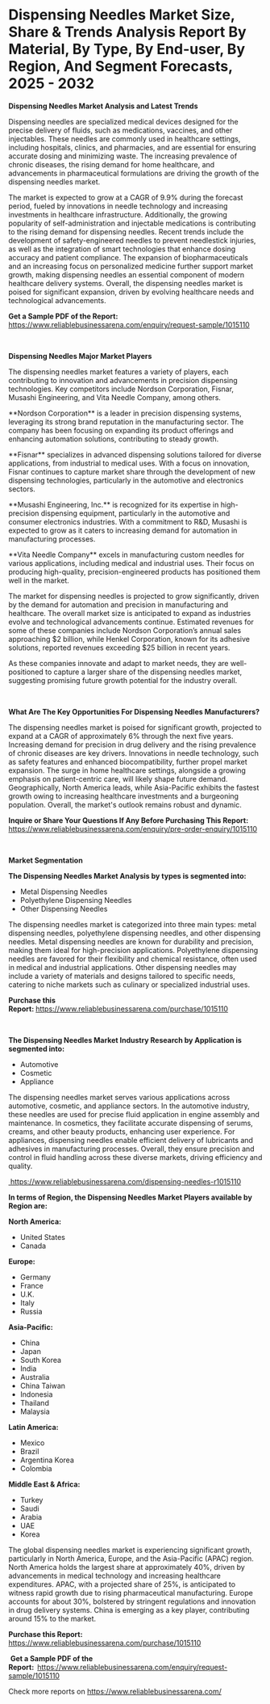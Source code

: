 <p><h1>Dispensing Needles Market Size, Share & Trends Analysis Report By Material, By Type, By End-user, By Region, And Segment Forecasts, 2025 - 2032</h1></p><p><strong>Dispensing Needles Market Analysis and Latest Trends</strong></p>
<p><p>Dispensing needles are specialized medical devices designed for the precise delivery of fluids, such as medications, vaccines, and other injectables. These needles are commonly used in healthcare settings, including hospitals, clinics, and pharmacies, and are essential for ensuring accurate dosing and minimizing waste. The increasing prevalence of chronic diseases, the rising demand for home healthcare, and advancements in pharmaceutical formulations are driving the growth of the dispensing needles market.</p><p>The market is expected to grow at a CAGR of 9.9% during the forecast period, fueled by innovations in needle technology and increasing investments in healthcare infrastructure. Additionally, the growing popularity of self-administration and injectable medications is contributing to the rising demand for dispensing needles. Recent trends include the development of safety-engineered needles to prevent needlestick injuries, as well as the integration of smart technologies that enhance dosing accuracy and patient compliance. The expansion of biopharmaceuticals and an increasing focus on personalized medicine further support market growth, making dispensing needles an essential component of modern healthcare delivery systems. Overall, the dispensing needles market is poised for significant expansion, driven by evolving healthcare needs and technological advancements.</p></p>
<p><strong>Get a Sample PDF of the Report:&nbsp;</strong> <a href="https://www.reliablebusinessarena.com/enquiry/request-sample/1015110?utm_campaign=3021&utm_medium=2&utm_source=Github&utm_content=ia&utm_term=06032025&utm_id=dispensing-needles">https://www.reliablebusinessarena.com/enquiry/request-sample/1015110</a></p>
<p>&nbsp;</p>
<p><strong>Dispensing Needles Major Market Players</strong></p>
<p><p>The dispensing needles market features a variety of players, each contributing to innovation and advancements in precision dispensing technologies. Key competitors include Nordson Corporation, Fisnar, Musashi Engineering, and Vita Needle Company, among others. </p><p>**Nordson Corporation** is a leader in precision dispensing systems, leveraging its strong brand reputation in the manufacturing sector. The company has been focusing on expanding its product offerings and enhancing automation solutions, contributing to steady growth. </p><p>**Fisnar** specializes in advanced dispensing solutions tailored for diverse applications, from industrial to medical uses. With a focus on innovation, Fisnar continues to capture market share through the development of new dispensing technologies, particularly in the automotive and electronics sectors.</p><p>**Musashi Engineering, Inc.** is recognized for its expertise in high-precision dispensing equipment, particularly in the automotive and consumer electronics industries. With a commitment to R&D, Musashi is expected to grow as it caters to increasing demand for automation in manufacturing processes.</p><p>**Vita Needle Company** excels in manufacturing custom needles for various applications, including medical and industrial uses. Their focus on producing high-quality, precision-engineered products has positioned them well in the market.</p><p>The market for dispensing needles is projected to grow significantly, driven by the demand for automation and precision in manufacturing and healthcare. The overall market size is anticipated to expand as industries evolve and technological advancements continue. Estimated revenues for some of these companies include Nordson Corporation’s annual sales approaching $2 billion, while Henkel Corporation, known for its adhesive solutions, reported revenues exceeding $25 billion in recent years. </p><p>As these companies innovate and adapt to market needs, they are well-positioned to capture a larger share of the dispensing needles market, suggesting promising future growth potential for the industry overall.</p></p>
<p>&nbsp;</p>
<p><strong>What Are The Key Opportunities For Dispensing Needles Manufacturers?</strong></p>
<p><p>The dispensing needles market is poised for significant growth, projected to expand at a CAGR of approximately 6% through the next five years. Increasing demand for precision in drug delivery and the rising prevalence of chronic diseases are key drivers. Innovations in needle technology, such as safety features and enhanced biocompatibility, further propel market expansion. The surge in home healthcare settings, alongside a growing emphasis on patient-centric care, will likely shape future demand. Geographically, North America leads, while Asia-Pacific exhibits the fastest growth owing to increasing healthcare investments and a burgeoning population. Overall, the market's outlook remains robust and dynamic.</p></p>
<p><strong>Inquire or Share Your Questions If Any Before Purchasing This Report:</strong> <a href="https://www.reliablebusinessarena.com/enquiry/pre-order-enquiry/1015110?utm_campaign=3021&utm_medium=2&utm_source=Github&utm_content=ia&utm_term=06032025&utm_id=dispensing-needles">https://www.reliablebusinessarena.com/enquiry/pre-order-enquiry/1015110</a></p>
<p>&nbsp;</p>
<p><strong>Market Segmentation</strong></p>
<p><strong>The Dispensing Needles Market Analysis by types is segmented into:</strong></p>
<p><ul><li>Metal Dispensing Needles</li><li>Polyethylene Dispensing Needles</li><li>Other Dispensing Needles</li></ul></p>
<p><p>The dispensing needles market is categorized into three main types: metal dispensing needles, polyethylene dispensing needles, and other dispensing needles. Metal dispensing needles are known for durability and precision, making them ideal for high-precision applications. Polyethylene dispensing needles are favored for their flexibility and chemical resistance, often used in medical and industrial applications. Other dispensing needles may include a variety of materials and designs tailored to specific needs, catering to niche markets such as culinary or specialized industrial uses.</p></p>
<p><strong>Purchase this Report:&nbsp;</strong><a href="https://www.reliablebusinessarena.com/purchase/1015110?utm_campaign=3021&utm_medium=2&utm_source=Github&utm_content=ia&utm_term=06032025&utm_id=dispensing-needles">https://www.reliablebusinessarena.com/purchase/1015110</a></p>
<p>&nbsp;</p>
<p><strong>The Dispensing Needles Market Industry Research by Application is segmented into:</strong></p>
<p><ul><li>Automotive</li><li>Cosmetic</li><li>Appliance</li></ul></p>
<p><p>The dispensing needles market serves various applications across automotive, cosmetic, and appliance sectors. In the automotive industry, these needles are used for precise fluid application in engine assembly and maintenance. In cosmetics, they facilitate accurate dispensing of serums, creams, and other beauty products, enhancing user experience. For appliances, dispensing needles enable efficient delivery of lubricants and adhesives in manufacturing processes. Overall, they ensure precision and control in fluid handling across these diverse markets, driving efficiency and quality.</p></p>
<p><a href="https://www.reliablebusinessarena.com/dispensing-needles-r1015110?utm_campaign=3021&utm_medium=2&utm_source=Github&utm_content=ia&utm_term=06032025&utm_id=dispensing-needles">&nbsp;https://www.reliablebusinessarena.com/dispensing-needles-r1015110</a></p>
<p><strong>In terms of Region, the Dispensing Needles Market Players available by Region are:</strong></p>
<p>
    <p> <strong> North America: </strong>
        <ul>
            <li>United States</li>
            <li>Canada</li>
        </ul>
        </p> 
    <p> <strong> Europe: </strong>
        <ul>
            <li>Germany</li>
            <li>France</li>
            <li>U.K.</li>
            <li>Italy</li>
            <li>Russia</li>
        </ul>
        </p> 
    <p> <strong> Asia-Pacific: </strong>
        <ul>
            <li>China</li>
            <li>Japan</li>
            <li>South Korea</li>
            <li>India</li>
            <li>Australia</li>
            <li>China Taiwan</li>
            <li>Indonesia</li>
            <li>Thailand</li>
            <li>Malaysia</li>
        </ul>
        </p> 
    <p> <strong> Latin America: </strong>
        <ul>
            <li>Mexico</li>
            <li>Brazil</li>
            <li>Argentina Korea</li>
            <li>Colombia</li>
        </ul>
        </p> 
    <p> <strong> Middle East & Africa: </strong>
        <ul>
            <li>Turkey</li>
            <li>Saudi</li>
            <li>Arabia</li>
            <li>UAE</li>
            <li>Korea</li>
        </ul>
    </p>
    </p>
<p><p>The global dispensing needles market is experiencing significant growth, particularly in North America, Europe, and the Asia-Pacific (APAC) region. North America holds the largest share at approximately 40%, driven by advancements in medical technology and increasing healthcare expenditures. APAC, with a projected share of 25%, is anticipated to witness rapid growth due to rising pharmaceutical manufacturing. Europe accounts for about 30%, bolstered by stringent regulations and innovation in drug delivery systems. China is emerging as a key player, contributing around 15% to the market.</p></p>
<p><strong>Purchase this Report: </strong><a href="https://www.reliablebusinessarena.com/purchase/1015110?utm_campaign=3021&utm_medium=2&utm_source=Github&utm_content=ia&utm_term=06032025&utm_id=dispensing-needles">https://www.reliablebusinessarena.com/purchase/1015110</a></p>
<p>&nbsp;<strong>Get a Sample PDF of the Report:&nbsp;&nbsp;</strong><a href="https://www.reliablebusinessarena.com/enquiry/request-sample/1015110?utm_campaign=3021&utm_medium=2&utm_source=Github&utm_content=ia&utm_term=06032025&utm_id=dispensing-needles">https://www.reliablebusinessarena.com/enquiry/request-sample/1015110</a></p>
<p><strong></strong></p>
<p>Check more reports on <a href="https://www.reliablebusinessarena.com/?utm_campaign=3021&utm_medium=2&utm_source=Github&utm_content=ia&utm_term=06032025&utm_id=dispensing-needles">https://www.reliablebusinessarena.com/</a></p>